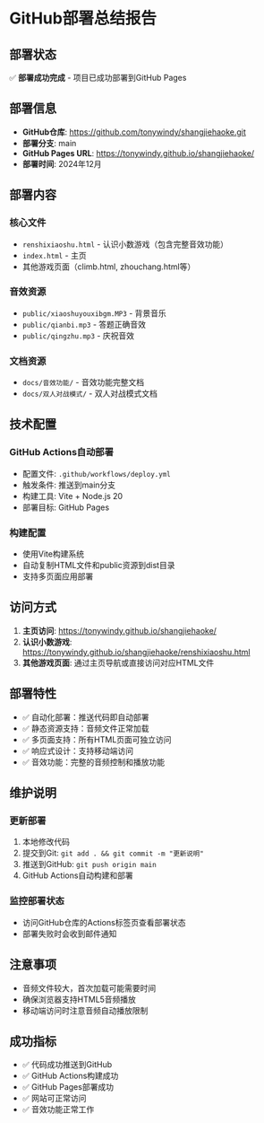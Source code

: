 # GitHub部署总结报告

## 部署状态
✅ **部署成功完成** - 项目已成功部署到GitHub Pages

## 部署信息
- **GitHub仓库**: https://github.com/tonywindy/shangjiehaoke.git
- **部署分支**: main
- **GitHub Pages URL**: https://tonywindy.github.io/shangjiehaoke/
- **部署时间**: 2024年12月

## 部署内容
### 核心文件
- `renshixiaoshu.html` - 认识小数游戏（包含完整音效功能）
- `index.html` - 主页
- 其他游戏页面（climb.html, zhouchang.html等）

### 音效资源
- `public/xiaoshuyouxibgm.MP3` - 背景音乐
- `public/qianbi.mp3` - 答题正确音效
- `public/qingzhu.mp3` - 庆祝音效

### 文档资源
- `docs/音效功能/` - 音效功能完整文档
- `docs/双人对战模式/` - 双人对战模式文档

## 技术配置
### GitHub Actions自动部署
- 配置文件: `.github/workflows/deploy.yml`
- 触发条件: 推送到main分支
- 构建工具: Vite + Node.js 20
- 部署目标: GitHub Pages

### 构建配置
- 使用Vite构建系统
- 自动复制HTML文件和public资源到dist目录
- 支持多页面应用部署

## 访问方式
1. **主页访问**: https://tonywindy.github.io/shangjiehaoke/
2. **认识小数游戏**: https://tonywindy.github.io/shangjiehaoke/renshixiaoshu.html
3. **其他游戏页面**: 通过主页导航或直接访问对应HTML文件

## 部署特性
- ✅ 自动化部署：推送代码即自动部署
- ✅ 静态资源支持：音频文件正常加载
- ✅ 多页面支持：所有HTML页面可独立访问
- ✅ 响应式设计：支持移动端访问
- ✅ 音效功能：完整的音频控制和播放功能

## 维护说明
### 更新部署
1. 本地修改代码
2. 提交到Git: `git add . && git commit -m "更新说明"`
3. 推送到GitHub: `git push origin main`
4. GitHub Actions自动构建和部署

### 监控部署状态
- 访问GitHub仓库的Actions标签页查看部署状态
- 部署失败时会收到邮件通知

## 注意事项
- 音频文件较大，首次加载可能需要时间
- 确保浏览器支持HTML5音频播放
- 移动端访问时注意音频自动播放限制

## 成功指标
- ✅ 代码成功推送到GitHub
- ✅ GitHub Actions构建成功
- ✅ GitHub Pages部署成功
- ✅ 网站可正常访问
- ✅ 音效功能正常工作